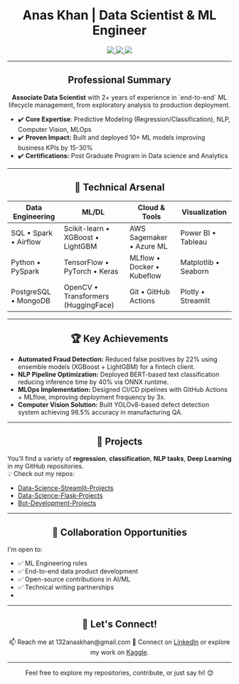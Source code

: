 <h1 align="center">Anas Khan | Data Scientist & ML Engineer</h1> <p align="center"> <a href="https://linkedin.com/in/mohammed-anas-khan-ab91531a4"> <img src="https://img.shields.io/badge/LinkedIn-0e76a8?style=for-the-badge&logo=linkedin&logoColor=white"> </a> <a href="https://www.kaggle.com/fiq423ubf"> <img src="https://img.shields.io/badge/Kaggle-20beff?style=for-the-badge&logo=kaggle&logoColor=white"> </a> <a href="mailto:132anaskhan@gmail.com"> <img src="https://img.shields.io/badge/Gmail-EA4335?style=for-the-badge&logo=gmail&logoColor=white"> </a> </p>

---


<h2 align="center">Professional Summary </h2>

<p align="Center"><strong>Associate Data Scientist</strong> with 2+ years of experience in `end-to-end` ML lifecycle management, from exploratory analysis to production deployment.</p>

- ✔️ **Core Expertise**: Predictive Modeling (Regression/Classification), NLP, Computer Vision, MLOps
- ✔️ **Proven Impact:** Built and deployed 10+ ML models improving business KPIs by 15-30%
- ✔️ **Certifications:** Post Graduate Program in Data science and Analytics

---


<h2 align="center">🔧 Technical Arsenal</h2>

| **Data Engineering**       | **ML/DL**                          | **Cloud & Tools**             | **Visualization**          |
|-----------------------------|-------------------------------------|--------------------------------|----------------------------|
| SQL • Spark • Airflow       | Scikit-learn • XGBoost • LightGBM  | AWS Sagemaker • Azure ML       | Power BI • Tableau         |
| Python • PySpark            | TensorFlow • PyTorch • Keras       | MLflow • Docker • Kubeflow     | Matplotlib • Seaborn       |
| PostgreSQL • MongoDB        | OpenCV • Transformers (HuggingFace)| Git • GitHub Actions           | Plotly • Streamlit         |

---

<h2 align="center">🏆 Key Achievements</h2>

- **Automated Fraud Detection:** Reduced false positives by 22% using ensemble models (XGBoost + LightGBM) for a fintech client.
- **NLP Pipeline Optimization:** Deployed BERT-based text classification reducing inference time by 40% via ONNX runtime.
- **MLOps Implementation:** Designed CI/CD pipelines with GitHub Actions + MLflow, improving deployment frequency by 3x.
- **Computer Vision Solution:** Built YOLOv8-based defect detection system achieving 98.5% accuracy in manufacturing QA.

---

<h2 align="center">📂 Projects</h2>

You’ll find a variety of **regression**, **classification**, **NLP tasks**, **Deep Learning** in my GitHub repositories.  
💡 Check out my repos:  
- [Data-Science-Streamlit-Projects](https://github.com/Makorg123/DataScience_Mini_Projects)
- [Data-Science-Flask-Projects]()  
- [Bot-Development-Projects](https://github.com/Makorg123/Bot-Development-Projects)  

---



<h2 align="center">🤝 Collaboration Opportunities</h2>
I'm open to:

- ✅ ML Engineering roles
- ✅ End-to-end data product development
- ✅ Open-source contributions in AI/ML
- ✅ Technical writing partnerships
-

--- 
<h2 align="center">💬 Let's Connect!</h2>

<p align="center">
📫 Reach me at 132anaskhan@gmail.com 
🔗 Connect on <a href="https://linkedin.com/in/mohammed-anas-khan-ab91531a4">LinkedIn</a> or explore my work on <a href="https://www.kaggle.com/fiq423ubf">Kaggle</a>.  
</p>

---

<p align="center">Feel free to explore my repositories, contribute, or just say hi! 😊</p>


